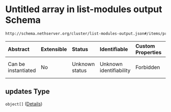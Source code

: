 # Untitled array in list-modules output Schema

```txt
http://schema.nethserver.org/cluster/list-modules-output.json#/items/properties/updates
```



| Abstract            | Extensible | Status         | Identifiable            | Custom Properties | Additional Properties | Access Restrictions | Defined In                                                                            |
| :------------------ | :--------- | :------------- | :---------------------- | :---------------- | :-------------------- | :------------------ | :------------------------------------------------------------------------------------ |
| Can be instantiated | No         | Unknown status | Unknown identifiability | Forbidden         | Allowed               | none                | [list-modules-output.json\*](cluster/list-modules-output.json "open original schema") |

## updates Type

`object[]` ([Details](list-modules-output-items-properties-updates-items.md))
